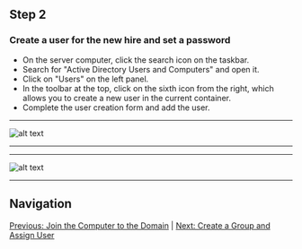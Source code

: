 ## Step 2

### Create a user for the new hire and set a password

- On the server computer, click the search icon on the taskbar.
- Search for "Active Directory Users and Computers" and open it.
- Click on "Users" on the left panel.
- In the toolbar at the top, click on the sixth icon from the right, which allows you to create a new user in the current container.
- Complete the user creation form and add the user.

---

![alt text](https://github.com/hcoco1/career-2/blob/main/images/step_2_1.png?raw=true)

---

---

![alt text](https://github.com/hcoco1/career-2/blob/main/images/step_2_4.png?raw=true)

---

## Navigation

[Previous: Join the Computer to the Domain](step1.md) | [Next: Create a Group and Assign User](step3.md)


